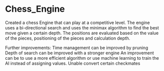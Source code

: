 # Chess_Engine
Created a chess Engine that can play at a competitive level.
The engine uses a bi-directional search and uses the minimax algorithm to find the best move given a certain depth.
The positions are evaluated based on the value of the pieces, positioning of the pieces and calculation depth.

Further improvements:
Time management can be improved by pruning
Depth of search can be improved with a stronger engine
An improvement can be to use a more efficient algorithm or use machine learning to train the AI instead of assigning values.
Unable convert certain checkmates

